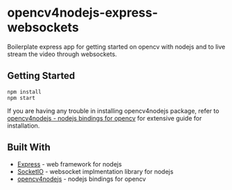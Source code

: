 # opencv4nodejs-express-websockets
Boilerplate express app for getting started on opencv with nodejs and to live stream the video through websockets.
<meta name="google-site-verification" content="y56oYu1lXcbymnbggfBNiWraad4TbNFOUFZd1-ZG60Y" />

## Getting Started

```
npm install
npm start
```
If you are having any trouble in installing opencv4nodejs package, refer to [opencv4nodejs - nodejs bindings for opencv](https://github.com/justadudewhohacks/opencv4nodejs) for extensive guide for installation.


## Built With

* [Express](https://expressjs.com/) - web framework for nodejs
* [SocketIO](https://socket.io/) - websocket implmentation library for nodejs
* [opencv4nodejs](https://github.com/justadudewhohacks/opencv4nodejs) - nodejs bindings for opencv
